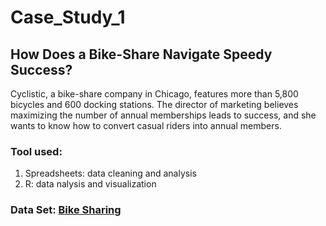 # Case_Study_1
## How Does a Bike-Share Navigate Speedy Success? </br>

Cyclistic, a bike-share company in Chicago, features more than 5,800 bicycles and 600 docking stations.
The director of marketing believes maximizing the number of annual memberships leads to success, and she wants to know how to convert casual riders into annual members.


### Tool used:
1. Spreadsheets: data cleaning and analysis
2. R: data nalysis and visualization


### Data Set: [Bike Sharing](https://divvy-tripdata.s3.amazonaws.com/index.html)


